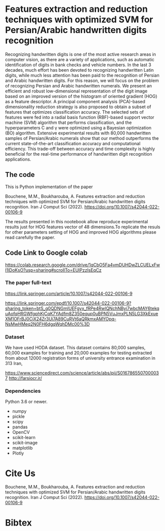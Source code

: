 # Features extraction and reduction techniques with optimized SVM for Persian/Arabic handwritten digits recognition

Recognizing handwritten digits is one of the most active research areas in computer vision, as there are a variety of applications, such as automatic identification of digits in bank checks and vehicle numbers. In the last 3 decades, much effort has been devoted to recognizing handwritten Latin digits, while much less attention has been paid to the recognition of Persian and Arabic handwritten digits. For this reason, we will focus on the problem of recognizing Persian and Arabic handwritten numerals. We present an efficient and robust low-dimensional representation of the digit image based on an improved version of the histogram of oriented gradient (HOG) as a feature descriptor. A principal component analysis (PCA)-based dimensionality reduction strategy is also proposed to obtain a subset of features that optimizes classification accuracy. The selected sets of features were fed into a radial basis function (RBF)-based support vector machine (SVM) algorithm that performs classification, and the hyperparameters C and γ were optimized using a Bayesian optimization (BO) algorithm. Extensive experimental results with 80,000 handwritten samples of Persian/Arabic numerals show that our method outperforms the current state-of-the-art classification accuracy and computational efficiency. This trade-off between accuracy and time complexity is highly beneficial for the real-time performance of handwritten digit recognition applications.

## The code
This is Python implementation of the paper

Bouchene, M.M., Boukharouba, A. Features extraction and reduction techniques with optimized SVM for Persian/Arabic handwritten digits recognition. Iran J Comput Sci (2022). https://doi.org/10.1007/s42044-022-00106-9


The results presented in this nootebook  allow reproduce experimental results just for HOG features vector of 48 dimensions.To replicate the resuls for other parameters setting of HOG and improved HOG algorithms please read carefully the paper.

## Code Link to Google colab
https://colab.research.google.com/drive/1qCbO5Fa4vmDUHDwZLCUELxFwI1lDoKsO?usp=sharing#scrollTo=EUIPzzIsEqCz
### The paper full-text

https://link.springer.com/article/10.1007/s42044-022-00106-9

https://link.springer.com/epdf/10.1007/s42044-022-00106-9?sharing_token=btS_g0QDNGmIUEFgyx_fRPe4RwlQNchNByi7wbcMAY6tekquAofqHRGWfgphKjCqK7YAdfm8Z350equp0uBPN5VuJmxPLN5LG3XkExueXM1OFrBJ0CjX24Zr3Ui7A89CuRVt6aQRkmxAMYOpq-NsMwHMeq2N0FH6dgqWqhDMc00%3D
### Dataset

We have used HODA dataset. This dataset contains 80,000 samples, 60,000 examples for training and 20,000 examples for testing extracted from about 12000 registration forms of university entrance examination in 313 Iran, 

https://www.sciencedirect.com/science/article/abs/pii/S0167865507000037
http://farsiocr.ir/

### Dependencies

Python 3.6 or newer.

* numpy
* pickle
* scipy
* pandas
* OpenCV
* scikit-learn 
* scikit-image
* matplotlib
* Plotly

# Cite Us
Bouchene, M.M., Boukharouba, A. Features extraction and reduction techniques with optimized SVM for Persian/Arabic handwritten digits recognition. Iran J Comput Sci (2022). https://doi.org/10.1007/s42044-022-00106-9


# Bibtex


